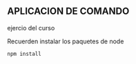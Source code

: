 ## APLICACION DE COMANDO 

ejercio del curso

Recuerden instalar los paquetes de node

```
npm install
```